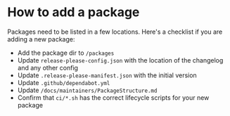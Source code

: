 # How to add a package

Packages need to be listed in a few locations. Here's a checklist if you are adding a new package:

- Add the package dir to `/packages`
- Update `release-please-config.json` with the location of the changelog and any other config
- Update `.release-please-manifest.json` with the initial version
- Update `.github/dependabot.yml`
- Update `/docs/maintainers/PackageStructure.md`
- Confirm that `ci/*.sh` has the correct lifecycle scripts for your new package
